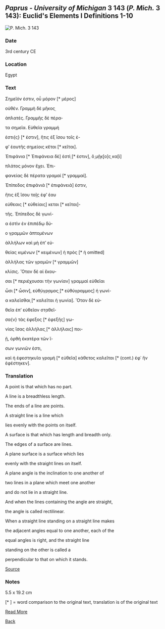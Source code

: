 ## _Paprus - University of Michigan_ 3 143 (_P. Mich._ 3 143): Euclid's Elements I Definitions 1-10

![P. Mich. 3 143](https://quod.lib.umich.edu/cgi/i/image/api/image/apis/X-3163/925R.TIF/full/medium/0/native.jpg)

### Date

3rd century CE

### Location 

Egypt

### Text
Σημεῖόν ἐστιν, οὗ μόρον [* μέρος]
    
οὐθέν. Γραμμὴ δὲ μῆκος̣
    
ἀπλατές. Γραμμῆς δὲ πέρα-
    
τα σημεῖα. Εὐθεῖα γραμμή
    
ἐστι{ς} [* ἐστιν], ἥτις ἐξ ἴσου τοῖς ἐ-    

φ’ ἑαυτῆς σημείοις κε͂ται [* κεῖται].
    
Ἐπιφάνια [* Ἐπιφάνεια δὲ] ἐστὶ̣ [* ἐστιν], ὃ̣ μ̣ῆ̣κ̣[ο]ς̣ κα[ὶ]
    
πλάτος μόνον ἔχει. Ἐπι-
    
φανείας δὲ πέρατα γραμαί [* γραμμαί].

Ἐπίπεδος ἐπιφάνιά [* ἐπιφάνειά] ἐστιν,        
  
ἥτις ἐξ ἴσου τα̣ῖ̣ς ἐφ’ ἑαυ
    
εὐθεαις [* εὐθείαις] κεται [* κεῖται]-
    
τῆς. Ἐπίπεδος δὲ γωνί-
    
α ἐστὶν ἐν ἐπιπέδῳ δύ-

ο γραμμῶν ἁπτομένων             
    
ἀλλήλων καὶ μὴ ἐπ’ εὐ-
    
θείας κιμένων [* κειμένων] ἡ πρὸς [* ἡ omitted]
    
ἀλλήλας τῶν γραμῶν [* γραμμῶν]
    
κλίσις. Ὅταν δὲ αἱ ἔκου-

σαι [* περιέχουσαι τὴν γωνίαν] γραμμαὶ εὐθεῖαι            
    
ὦσι [* ὦσιν], εὐθ̣ύγρ̣αμος̣ [* εὐθύγραμμος] ἡ γωνί-
    
α καλεῖσθαι̣ [* καλεῖται ἡ γωνία]. Ὅταν δὲ εὐ-
    
θεῖα ἐπ’ εὐθεῖαν στ̣αθεῖ-
    
σα{ν} τὰς ἐφεξος [* ἐφεξῆς] γω-

νίας ἴσας ἀλλήλας̣ [* ἀλλήλαις] ποι-        
    
ῇ, ὀρθὴ ἑκατέρα τῶν ἴ-
    
σων γωνιῶν ἐστι,

καὶ ἡ ἐφεστηκυῖα γραμή [* εὐθεῖα] κάθετος καλεῖται [* (cont.) ἐφ᾽ ἣν ἐφέστηκεν].

### Translation

A point is that which has no part.

A line is a breadthless length.

The ends of a line are points.

A straight line is a line which 

lies evenly with the points on itself.

A surface is that which has length and breadth only.

The edges of a surface are lines.

A plane surface is a surface which lies 

evenly with the straight lines on itself.

A plane angle is the inclination to one another of 

two lines in a plane which meet one another 

and do not lie in a straight line.

And when the lines containing the angle are straight, 

the angle is called rectilinear.

When a straight line standing on a straight line makes 

the adjacent angles equal to one another, each of the 

equal angles is right, and the straight line 

standing on the other is called a 

perpendicular to that on which it stands.

[Source](http://aleph0.clarku.edu/~djoyce/java/elements/bookI/bookI.html#defs)

### Notes

5.5 x 19.2 cm

[* ] = word comparison to the original text, translation is of the original text

[Read More](https://papyri.info/dclp/59769?rows=3&start=10&fl=id,title&fq=collection:dclp&fq=(ddbdp_series:p.mich+OR+hgv_series:p.mich+OR+dclp_series:p.mich)&fq=(ddbdp_volume:3+OR+hgv_volume:3+OR+dclp_volume:3)&sort=series+asc,volume+asc,item+asc&p=11&t=17)

[Back](../resources.html)
